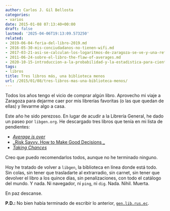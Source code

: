 ```yaml
---
author: Carlos J. Gil Bellosta
categories:
- varios
date: 2015-01-08 07:13:40+00:00
draft: false
lastmod: '2025-04-06T19:13:09.573250'
related:
- 2019-06-04-feria-del-libro-2019.md
- 2016-05-30-mis-conciudadanos-no-tienen-wifi.md
- 2017-03-21-asi-se-calculan-los-logaritmos-de-zaragoza-se-ve-y-una-reflexion.md
- 2011-06-24-sobre-el-libro-the-flaw-of-averages.md
- 2020-10-15-introduccion-a-la-probabilidad-y-la-estadistica-para-cientificos-de-datos-primera-entrega.md
tags:
- libros
title: Tres libros más, una biblioteca menos
url: /2015/01/08/tres-libros-mas-una-biblioteca-menos/
---
```


Todos los años tengo el vicio de comprar algún libro. Aprovecho mi viaje a Zaragoza para dejarme caer por mis librerías favoritas (o las que quedan de ellas) y llevarme algo a casa.

Este año he sido perezoso. En lugar de acudir a la Librería General, he dado un paseo por `libgen.org`. He descargado tres libros que tenía en mi lista de pendientes:

* [_Average is over_](http://en.wikipedia.org/wiki/Average_is_Over)
* [_Risk Savvy. How to Make Good Decisions _](https://www.mpib-berlin.mpg.de/en/news/current-research-results/risk-savy-how-to-make-good-decisions)
* [_Taking Chances_](http://plus.maths.org/content/taking-chances)

Creo que puedo recomendarlos todos, aunque no he terminado ninguno.

Hoy he tratado de volver a `libgen`, la biblioteca en línea donde está todo. Sin colas, sin tener que trasladarte al extrarradio, sin carnet, sin tener que devolver el libro a los quince días, sin penalizaciones, con todo el catálogo del mundo. Y nada. Ni navegador, ni `ping`, ni `dig`. Nada. Nihil. Muerta.

En paz descanse.

**P.D.:** No bien había terminado de escribir lo anterior, [`gen.lib.rus.ec`](http://gen.lib.rus.ec/).